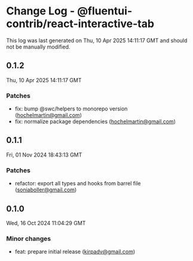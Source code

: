 # Change Log - @fluentui-contrib/react-interactive-tab

This log was last generated on Thu, 10 Apr 2025 14:11:17 GMT and should not be manually modified.

<!-- Start content -->

## 0.1.2

Thu, 10 Apr 2025 14:11:17 GMT

### Patches

- fix: bump @swc/helpers to monorepo version (hochelmartin@gmail.com)
- fix: normalize package dependencies (hochelmartin@gmail.com)

## 0.1.1

Fri, 01 Nov 2024 18:43:13 GMT

### Patches

- refactor: export all types and hooks from barrel file (soniaboller@gmail.com)

## 0.1.0

Wed, 16 Oct 2024 11:04:29 GMT

### Minor changes

- feat: prepare initial release (kirpadv@gmail.com)
